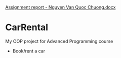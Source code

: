 [Assignment report - Nguyen Van Quoc Chuong.docx](https://github.com/quocchuong2405/CarRental/files/7012132/Assignment.report.-.Nguyen.Van.Quoc.Chuong.docx)


# CarRental
My OOP project for Advanced Programming course
+ Book/rent a car

